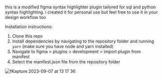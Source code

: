 this is a modified figma syntax highlighter plugin tailored for sql and python syntax highlighting. i created it for personal use but feel free to use it in your design workflow too

Installation instructions:

1. Clone this repo
2. Install dependencies by navigating to the repository folder and running `yarn` (make sure you have node and yarn installed)
3. Navigate to figma > plugins > development > import plugin from manifest
4. Select the manifest.json file from the repository folder

![fKapture 2023-09-07 at 13 17 36](https://github.com/jxjshaw/figma-syntax-highlight/assets/8213286/9564c238-8f55-4dd8-9918-a60b8c9ca9e0)
